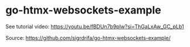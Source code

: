 # go-htmx-websockets-example

See tutorial video: https://youtu.be/fBDUn7b9plw?si=ThGaLxAw_GC_pLb1

Source: https://github.com/sigrdrifa/go-htmx-websockets-example/

